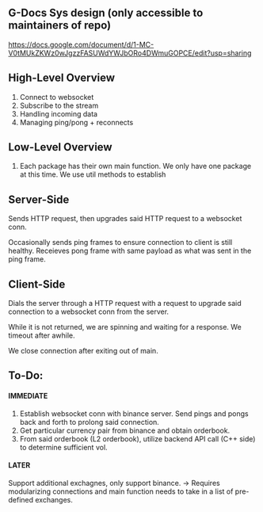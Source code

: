 ## G-Docs Sys design (only accessible to maintainers of repo)
https://docs.google.com/document/d/1-MC-V0tMUkZKWz0wJgzzFASUWdYWJbORo4DWmuGOPCE/edit?usp=sharing

## High-Level Overview

1) Connect to websocket
2) Subscribe to the stream
3) Handling incoming data
4) Managing ping/pong + reconnects

## Low-Level Overview
1) Each package has their own main function. We only have one package at this time. We use util methods to establish  
## Server-Side
Sends HTTP request, then upgrades said HTTP request to a websocket conn.

Occasionally sends ping frames to ensure connection to client is still healthy. Receieves pong frame with same payload as what was sent in the ping frame.

## Client-Side
Dials the server through a HTTP request with a request to upgrade said connection to a websocket conn from the server.

While it is not returned, we are spinning and waiting for a response. We timeout after awhile.

We close connection after exiting out of main.

## To-Do:
#### IMMEDIATE
1) Establish websocket conn with binance server. Send pings and pongs back and forth to prolong said connection.
2) Get particular currency pair from binance and obtain orderbook.
3) From said orderbook (L2 orderbook), utilize backend API call (C++ side) to determine sufficient vol.

#### LATER
Support additional exchagnes, only support binance.
-> Requires modularizing connections and main function needs to take in a list of pre-defined exchanges.

